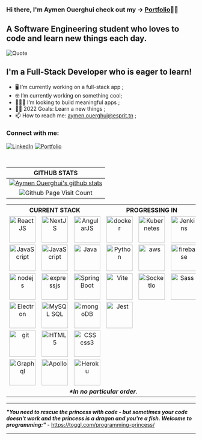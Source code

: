 ### Hi there, I'm Aymen Ouerghui check out my -> [Portfolio](https://aymenouer.github.io/portfolio/)👋👋
## A Software Engineering student who loves to code and learn new things each day. 


 ![Quote](https://github-readme-quotes.herokuapp.com/quote?quoteCategory=programming&theme=dracula&animation=default&layout=zues&font=Redressed)


## I'm a Full-Stack Developer who is eager to learn!
- 🖥 I’m currently working on a full-stack app ;
- 🤓 I’m currently working on something cool;
- 👨🏻‍💻 I’m looking to build meaningful apps ;
- 🙌🏼 2022 Goals: Learn a new things ;
- 📫 How to reach me: aymen.ouerghui@esprit.tn ;



### Connect with me:
[![LinkedIn](https://img.shields.io/badge/LinkedIn-0077B5?style=for-the-badge&logo=linkedin&logoColor=white)](https://www.linkedin.com/in/aymen-ouerghi-249632146/)
[![Portfolio](https://img.shields.io/badge/website-000000?style=for-the-badge&logo=About.me&logoColor=white)](https://aymenouer.github.io/portfolio/)


<br />

|GITHUB STATS|
|:---:|
|[![Aymen Ouerghui's github stats](https://github-readme-stats.vercel.app/api?username=aymenouer&count_private=true&show_icons=true&theme=dracula)](https://github.com/SelimHorri/github-readme-stats)|
|![Github Page Visit Count](https://komarev.com/ghpvc/?username=aymenouer)||
<table border="0" cellspacing="0" cellpadding="0" allign="center">
  <tbody>
    <tr>
      <th colspan="3">CURRENT STACK</th>
      <th colspan="3">PROGRESSING IN</th>
    </tr>
    <tr>
      <td align="center">
        <a href="https://reactjs.org/">
          <img src="https://upload.wikimedia.org/wikipedia/commons/a/a7/React-icon.svg" alt="ReactJS" width="70" height="70"/>
        </a>
      </td>
      <td align="center">
        <a href="https://nextjs.org/">
          <img src="https://upload.wikimedia.org/wikipedia/commons/8/8e/Nextjs-logo.svg" alt="NextJS" width="70" height="70"/>
        </a>
      </td>
      <td align="center">
        <a href="https://angular.io/">
          <img src="https://angular.io/assets/images/logos/angular/angular.svg" alt="AngularJS" width="70" height="70"/>
        </a>
      </td>
      <td align="center">
        <a href="https://www.docker.com/">
          <img src="https://upload.wikimedia.org/wikipedia/commons/4/4e/Docker_%28container_engine%29_logo.svg" alt="docker" width="70" height="70"/>
        </a>
      </td>
      <td align="center">
        <a href="https://kubernetes.io/">
          <img src="https://upload.wikimedia.org/wikipedia/commons/3/39/Kubernetes_logo_without_workmark.svg" alt="Kubernetes" width="70" height="70"/>
        </a>
      </td>
        <td align="center">
        <a href="https://www.jenkins.io/">
          <img src="https://miro.medium.com/max/1600/1*LOFbTP2SxXcFpM_qTsUSuw.png" alt="Jenkins" width="70" height="70"/>
        </a>
      </td>
    </tr>
    <tr>
      <td align="center">
        <a href="https://en.wikipedia.org/wiki/JavaScript">
          <img src="https://upload.wikimedia.org/wikipedia/commons/thumb/9/99/Unofficial_JavaScript_logo_2.svg/1200px-Unofficial_JavaScript_logo_2.svg.png" alt="JavaScript" width="70" height="70"/>
        </a>
      </td>
    <td align="center">
        <a href="https://fr.wikipedia.org/wiki/TypeScript">
          <img src="https://upload.wikimedia.org/wikipedia/commons/a/a6/TypeScript_Logo.png" alt="JavaScript" width="70" height="70"/>
        </a>
      </td>
      <td align="center">
        <a href="https://www.oracle.com/uk/java/">
          <img src="https://upload.wikimedia.org/wikipedia/en/3/30/Java_programming_language_logo.svg" alt="Java" width="70" height="70"/>
        </a>
      </td>
       <td align="center">
        <a href="https://www.python.org/">
          <img src="https://upload.wikimedia.org/wikipedia/commons/f/f8/Python_logo_and_wordmark.svg" alt="Python" width="70" height="70"/> 
        </a>
      </td> 
       <td align="center">
        <a href="https://aws.amazon.com/">
          <img src="https://a0.awsstatic.com/libra-css/images/logos/aws_logo_smile_1200x630.png" alt="aws" width="70" height="70"/>
        </a>
      </td> 
        <td align="center">
        <a href="https://firebase.google.com/">
          <img src="https://upload.wikimedia.org/wikipedia/commons/3/37/Firebase_Logo.svg" alt="firebase" width="70" height="70"/>
        </a>
      </td> 
    </tr>
    <tr>
      <td align="center">
        <a href="https://nodejs.org/en/">
          <img src="https://upload.wikimedia.org/wikipedia/commons/d/d9/Node.js_logo.svg" alt="nodejs" width="70" height="70"/>
        </a>
      </td>
        <td align="center">
        <a href="https://expressjs.com/fr/">
          <img src="https://upload.wikimedia.org/wikipedia/commons/6/64/Expressjs.png" alt="expressjs" width="70" height="70"/>
        </a>
      </td>
          <td align="center">
        <a href="https://spring.io/projects/spring-boot">
          <img src="https://spring.io/images/projects/spring-boot-7f2e24fb962501672cc91ccd285ed2ba.svg" alt="SpringBoot" width="70" height="70"/>
        </a>
      </td>
        <td align="center">
        <a href="https://vitejs.dev/">
          <img src="https://vitejs.dev/logo.svg" alt="Vite" width="70" height="70"/>
        </a>
      </td>
  <td align="center">
        <a href="https://socket.io/fr/">
          <img src="https://upload.wikimedia.org/wikipedia/commons/9/96/Socket-io.svg" alt="SocketIo" width="70" height="70"/>
        </a>
      </td>
  <td align="center">
        <a href="https://sass-lang.com/">
          <img src="https://upload.wikimedia.org/wikipedia/commons/9/96/Sass_Logo_Color.svg" alt="Sass" width="70" height="70"/>
        </a>
      </td>
    </tr>
    <tr>
      <td align="center">
          <a href="https://www.electronjs.org/">
            <img src="https://upload.wikimedia.org/wikipedia/commons/9/91/Electron_Software_Framework_Logo.svg" alt="Electron" width="70" height="70"/>
          </a>
      </td>
        <td align="center">
          <a href="https://www.mysql.com/">
            <img src="https://i1.wp.com/fileserialkey.com/wp-content/uploads/2019/07/2-2.png?fit=300%2C300&ssl=1" alt="MySQL SQL" width="70" height="70"/>
          </a>
      </td>
      <td align="center">
        <a href="https://www.mongodb.com/">
          <img src="https://www.jorgehernandezramirez.com/wp-content/uploads/2017/03/mongodb.png" alt="mongoDB" width="70" height="70"/>
        </a>
      </td>
      <td align="center">
        <a href="https://jestjs.io/fr/">
          <img src="https://everyday.codes/wp-content/uploads/2020/02/opengraph.png" alt="Jest" width="70" height="70"/>
        </a>   
     </td>
      <td align="center"></td>
      <td align="center"></td>
    </tr>
    <tr>
     <td align="center">
        <a href="https://github.com/">
          <img src="https://upload.wikimedia.org/wikipedia/commons/9/95/Font_Awesome_5_brands_github.svg" alt="git" width="70" height="70"/>
        </a>
      </td>
      <td align="center">
        <a href="https://en.wikipedia.org/wiki/HTML5">
          <img src="https://upload.wikimedia.org/wikipedia/commons/6/61/HTML5_logo_and_wordmark.svg" alt="HTML5" width="70" height="70"/>
        </a>
      </td>
      <td align="center">
        <a href="https://en.wikipedia.org/wiki/CSS">
          <img src="https://upload.wikimedia.org/wikipedia/commons/d/d5/CSS3_logo_and_wordmark.svg" alt="CSS css3" width="70" height="70"/>
        </a>
      </td>
      <td align="center"></td>
      <td align="center"></td>
      <td align="center"></td>
    </tr>
    <tr>
      <td align="center">
        <a href="https://graphql.org/">
          <img src="https://upload.wikimedia.org/wikipedia/commons/1/17/GraphQL_Logo.svg" alt="Graphql" width="70" height="70"/>
        </a>
      </td>
      <td align="center">
        <a href="https://www.apollographql.com/">
          <img src="https://miro.medium.com/proxy/1*BIR94Q8MDPonvvFtsnUYLg.png" alt="Apollo" width="70" height="70"/>
        </a>
      </td>
      <td align="center">
        <a href="https://www.heroku.com/">
          <img src="https://res-3.cloudinary.com/crunchbase-production/image/upload/c_lpad,f_auto,q_auto:eco/v1491420676/cenlvst0fgs8ejx12n8u.png" alt="Heroku" width="70" height="70"/>
        </a>
      </td>
      <td align="center"></td>
      <td align="center"></td>
      <td align="center"></td>
    </tr>
    <tr>
      <td align="center" colspan="6"><b><i>*In no particular order</i></b>.</td>
    </tr>
  </tbody>
</table>

---

***"You need to rescue the princess with code - but sometimes your code doesn't work and the princess is a dragon and you're a fish. Welcome to programming:"*** - <https://toggl.com/programming-princess/>

---
